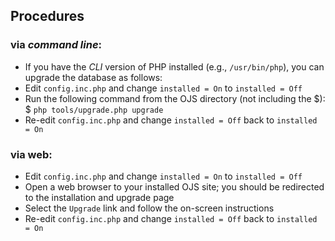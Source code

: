 ## Procedures
### via *command line*: 
- If you have the *CLI* version of PHP installed (e.g., `/usr/bin/php`), you can upgrade the database as follows:
- Edit `config.inc.php` and change `installed = On` to `installed = Off`
- Run the following command from the OJS directory (not including the $): $ `php tools/upgrade.php upgrade`
- Re-edit `config.inc.php` and change `installed = Off` back to `installed = On`
### via web:
- Edit `config.inc.php` and change `installed = On` to `installed = Off`
- Open a web browser to your installed OJS site; you should be redirected to the installation and upgrade page
- Select the `Upgrade` link and follow the on-screen instructions
- Re-edit `config.inc.php` and change `installed = Off` back to `installed = On`
